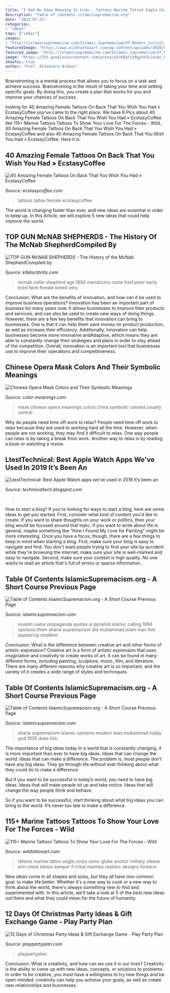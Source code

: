 ```yaml
---
title: "I Had No Idea Meaning In Urdu - Tattoos Marine Tattoo Eagle Corps Usmc Globe Anchor Military Sleeve Arm Chest Tatoos Semper Fi Tribal Marines Realistic Designs Forearm"
description: "Table of contents islamicsupremacism.org"
date: "2023-07-21"
categories:
- "ideas"
tags: ["ideas"]
images:
- "http://islamicsupremacism.com/Islamic_Supremacism/47_Modern_Jurists_&amp;_Sharia_Scholars_Opinions_on_IS&amp;J_files/pastedGraphic_1.png"
featuredImage: "https://www.wildtattooart.com/wp-content/uploads/2020/04/marine-tattoos-50.jpg"
featured_image: "http://islamicsupremacism.com/Islamic_Supremacism/47_Modern_Jurists_&amp;_Sharia_Scholars_Opinions_on_IS&amp;J_files/pastedGraphic_1.png"
image: "https://lh5.googleusercontent.com/proxy/ySrKQaYjS9gyxh2LConac_MYYrkvyv99GhyQxVgDM9BghxFyJWdhKaaCnlq7_YRFvAjaE0W3Xm9NYb787dQylNm0D_PfdJZh3_w3sNhGYA=w1200-h630-p-k-no-nu"
ShowToc: true
author: "Prof. Alexandra Brakus"
---
```



Brainstroming is a mental process that allows you to focus on a task and achieve success. Brainstroming is the result of taking your time and setting specific goals. By doing this, you create a plan that works for you and improve your chances of success.

	

		
looking for 40 Amazing Female Tattoos On Back That You Wish You Had » EcstasyCoffee you've came to the right place. We have 8 Pics about 40 Amazing Female Tattoos On Back That You Wish You Had » EcstasyCoffee like 115+ Marine Tattoos Tattoos To Show Your Love For The Forces - Wild, 40 Amazing Female Tattoos On Back That You Wish You Had » EcstasyCoffee and also 40 Amazing Female Tattoos On Back That You Wish You Had » EcstasyCoffee. Here it is:
		
    
## 40 Amazing Female Tattoos On Back That You Wish You Had » EcstasyCoffee

<img loading=lazy src="https://i0.wp.com/www.ecstasycoffee.com/wp-content/uploads/2016/09/Ornate-Elephant-Back-Tattoo.jpg" onerror="this.onerror=null;this.src='https://tse2.mm.bing.net/th?id=OIP.bqYo4w27HddK8YHhlcBxtgHaHh&amp;pid=15.1';" alt="40 Amazing Female Tattoos On Back That You Wish You Had » EcstasyCoffee">

_Source: ecstasycoffee.com_

>tattoos tattoo female ecstasycoffee. 

	

The world is changing faster than ever, and new ideas are essential in order to keep up. In this Article, we will explore 5 new ideas that could help improve the world.

    
## TOP GUN McNAB SHEPHERDS - The History Of The McNab ShepherdCompiled By

<img loading=lazy src="http://k9discthrills.com/yahoo_site_admin/assets/images/Alexanders_McNabs.85215232_std.jpg" onerror="this.onerror=null;this.src='https://tse3.mm.bing.net/th?id=OIP.wzSIocNMm5IjYKoutL9WaQHaD5&amp;pid=15.1';" alt="TOP GUN McNAB SHEPHERDS - The History of the McNab ShepherdCompiled by">

_Source: k9discthrills.com_

>mcnab collie shepherd age 1894 mendocino came fred peter early bred farm female breed very. 

	

Conclusion: What are the benefits of innovation, and how can it be used to improve business operations?
Innovation has been an important part of business for many years now. It allows businesses to improve their products and services, and can also be used to create new ways of doing things. However, there are a few key benefits that innovation can bring to businesses. One is that it can help them save money on product production, as well as increase their efficiency. Additionally, innovation can help businesses become more innovative andAdaptive, which means they are able to constantly change their strategies and plans in order to stay ahead of the competition. Overall, innovation is an important tool that businesses use to improve their operations and competitiveness.

    
## Chinese Opera Mask Colors And Their Symbolic Meanings

<img loading=lazy src="https://www.color-meanings.com/wp-content/uploads/red-chinese-opera-mask-1024x685.jpeg" onerror="this.onerror=null;this.src='https://tse1.mm.bing.net/th?id=OIP.Z0r8HQHDwmJ2ibYyTnvhGQHaE9&amp;pid=15.1';" alt="Chinese Opera Mask Colors and Their Symbolic Meanings">

_Source: color-meanings.com_

>mask chinese opera meanings colors china symbolic colored usually central. 

	

Why do people need time off work to relax?
People need time off work to relax because they are used to working hard all the time. However, when people are not working, they may find it difficult to relax. One way people can relax is by taking a break from work. Another way to relax is by reading a book or watching a movie.

    
## LtestTechnical: Best Apple Watch Apps We&#039;ve Used In 2019 It’s Been An

<img loading=lazy src="https://lh5.googleusercontent.com/proxy/ySrKQaYjS9gyxh2LConac_MYYrkvyv99GhyQxVgDM9BghxFyJWdhKaaCnlq7_YRFvAjaE0W3Xm9NYb787dQylNm0D_PfdJZh3_w3sNhGYA=w1200-h630-p-k-no-nu" onerror="this.onerror=null;this.src='https://tse1.mm.bing.net/th?id=OIP.RpA6hGS32hc2VIVNEvtmXwHaEK&amp;pid=15.1';" alt="LtestTechnical: Best Apple Watch apps we&#039;ve used in 2019 It’s been an">

_Source: techinicaltech.blogspot.com_

>. 

	

How to start a blog?
If you're looking for ways to start a blog, here are some ideas to get you started. First, consider what kind of content you'd like to create. If you want to share thoughts on your work or politics, then your blog would be focused around that topic. If you want to write about life in general, maybe something like “How I Found My Love for Painting” might be more interesting. Once you have a focus, though, there are a few things to keep in mind when starting a blog. First, make sure your blog is easy to navigate and find. You don't want people trying to find your site by accident while they're browsing the internet; make sure your site is well-marked and easy to navigate. Second, make sure your content is high quality. No one wants to read an article that's full of errors or sparse information.

    
## Table Of Contents IslamicSupremacism.org - A Short Course Previous Page

<img loading=lazy src="http://islamicsupremacism.com/47_Modern_Jurists_%26_Sharia_Scholars_Opinions_on_IS%26J_files/205.jpg" onerror="this.onerror=null;this.src='https://tse4.mm.bing.net/th?id=OIP.RoUD9xu07EHocMbnMoD-qwAAAA&amp;pid=15.1';" alt="Table of Contents IslamicSupremacism.org - A Short Course Previous Page">

_Source: islamicsupremacism.com_

>muslim name propaganda quotes al pyramid islamic calling 1984 opinions them sharia supremacism did muhammad islam man him appearing smallest. 

	

Conclusion: What is the difference between creative art and other forms of artistic expression?
Creative art is a form of artistic expression that uses imagination and creativity to create works of art. It can be found in many different forms, including painting, sculpture, music, film, and literature. There are many different reasons why creative art is so important, and the variety of it creates a wide range of styles and techniques.

    
## Table Of Contents IslamicSupremacism.org - A Short Course Previous Page

<img loading=lazy src="http://islamicsupremacism.com/Islamic_Supremacism/47_Modern_Jurists_&amp;_Sharia_Scholars_Opinions_on_IS&amp;J_files/pastedGraphic_1.png" onerror="this.onerror=null;this.src='https://tse3.mm.bing.net/th?id=OIP.jgEkr4nKTe6t0OdGo-vaZQAAAA&amp;pid=15.1';" alt="Table of Contents IslamicSupremacism.org - A Short Course Previous Page">

_Source: islamicsupremacism.com_

>sharia supremacism islamic opinions modern laws muhammad today god 1935 does him. 

	

The importance of big ideas today
In a world that is constantly changing, it is more important than ever to have big ideas. Ideas that can change the world. Ideas that can make a difference.
The problem is, most people don’t have any big ideas. They go through life without ever thinking about what they could do to make a difference.

But if you want to be successful in today’s world, you need to have big ideas. Ideas that will make people sit up and take notice. Ideas that will change the way people think and behave.

So if you want to be successful, start thinking about what big ideas you can bring to the world. It’s never too late to make a difference.

    
## 115+ Marine Tattoos Tattoos To Show Your Love For The Forces - Wild

<img loading=lazy src="https://www.wildtattooart.com/wp-content/uploads/2020/04/marine-tattoos-50.jpg" onerror="this.onerror=null;this.src='https://tse2.mm.bing.net/th?id=OIP.M54pxju3mc52ZtMBAc06-wHaHa&amp;pid=15.1';" alt="115+ Marine Tattoos Tattoos To Show Your Love For The Forces - Wild">

_Source: wildtattooart.com_

>tattoos marine tattoo eagle corps usmc globe anchor military sleeve arm chest tatoos semper fi tribal marines realistic designs forearm. 

	

New ideas come in all shapes and sizes, but they all have one common goal: to make life better. Whether it's a new way to cook or a new way to think about the world, there's always something new to find and experimented with. In this article, we'll take a look at 5 of the best new ideas out there and what they could mean for the future of humanity.

    
## 12 Days Of Christmas Party Ideas &amp; Gift Exchange Game - Play Party Plan

<img loading=lazy src="https://www.playpartyplan.com/wp-content/uploads/2016/12/invite-01-683x1024.png" onerror="this.onerror=null;this.src='https://tse4.mm.bing.net/th?id=OIP.OXRx-4GN0rHbqL0mpTTs3AHaLG&amp;pid=15.1';" alt="12 Days of Christmas Party Ideas &amp; Gift Exchange Game - Play Party Plan">

_Source: playpartyplan.com_

>playpartyplan. 

	

Conclusion: What is creativity, and how can we use it in our lives?
Creativity is the ability to come up with new ideas, concepts, or solutions to problems. In order to be creative, you must have a willingness to try new things and be open-minded. creativity can help you achieve your goals, as well as create new relationships and businesses.

